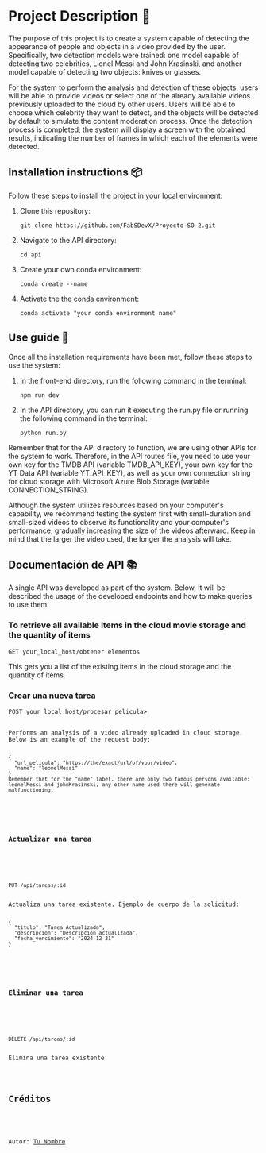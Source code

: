 <h1 align="left">Project Description 📝</h1>

<p align="left">
The purpose of this project is to create a system capable of detecting the appearance of people and objects in a video provided by the user. Specifically, two detection models were trained: one model capable of detecting two celebrities, Lionel Messi and John Krasinski, and another model capable of detecting two objects: knives or glasses.

For the system to perform the analysis and detection of these objects, users will be able to provide videos or select one of the already available videos previously uploaded to the cloud by other users. Users will be able to choose which celebrity they want to detect, and the objects will be detected by default to simulate the content moderation process. Once the detection process is completed, the system will display a screen with the obtained results, indicating the number of frames in which each of the elements were detected.
</p>

<h2 align="left">Installation instructions 📦</h2>

<p align="left">
Follow these steps to install the project in your local environment:
</p>

<p align="left">
<ol>
  <li>Clone this repository:
    <pre><code>git clone https://github.com/FabSDevX/Proyecto-SO-2.git</code></pre>
  </li>
  <li>Navigate to the API directory:
    <pre><code>cd api</code></pre>
  </li>
  <li>Create your own conda environment:
    <pre><code>conda create --name <my-env></code></pre>
  </li>
  <li>Activate the the conda environment:
    <pre><code>conda activate "your conda environment name"</code></pre>
  </li>
</ol>
</p>

<h2 align="left">Use guide 🚀</h2>

<p align="left">
Once all the installation requirements have been met, follow these steps to use the system:
</p>

<p align="left">
<ol>
  <li>In the front-end directory, run the following command in the terminal:
    <pre><code>npm run dev</code></pre>
  </li>
  <li>In the API directory, you can run it executing the run.py file or running the following command in the terminal:
    <pre><code>python run.py</code></pre>
  </li>
</ol>
</p>

<p align="left">
Remember that for the API directory to function, we are using other APIs for the system to work. Therefore, in the API routes file, you need to use your own key for the TMDB API (variable TMDB_API_KEY), your own key for the YT Data API (variable YT_API_KEY), as well as your own connection string for cloud storage with Microsoft Azure Blob Storage (variable CONNECTION_STRING).

Although the system utilizes resources based on your computer's capability, we recommend testing the system first with small-duration and small-sized videos to observe its functionality and your computer's performance, gradually increasing the size of the videos afterward. Keep in mind that the larger the video used, the longer the analysis will take.
</p>

<h2 align="left">Documentación de API 📚</h2>

<p align="left">
A single API was developed as part of the system. Below, It will be described the usage of the developed endpoints and how to make queries to use them:
</p>

<h3 align="left">To retrieve all available items in the cloud movie storage and the quantity of items</h3>

<p align="left">
<pre><code>GET your_local_host/obtener elementos</code></pre>
This gets you a list of the existing items in the cloud storage and the quantity of items.
</p>

<h3 align="left">Crear una nueva tarea</h3>

<p align="left">
<pre><code>POST your_local_host/procesar_pelicula></pre>
Performs an analysis of a video already uploaded in cloud storage. Below is an example of the request body:
<pre><code>
{
  "url_pelicula": "https://the/exact/url/of/your/video",
  "name": "leonelMessi"
}
Remember that for the "name" label, there are only two famous persons available: leonelMessi and johnKrasinski, any other name used there will generate malfunctioning.
</code></pre>
</p>

<h3 align="left">Actualizar una tarea</h3>

<p align="left">
<pre><code>PUT /api/tareas/:id</code></pre>
Actualiza una tarea existente. Ejemplo de cuerpo de la solicitud:
<pre><code>
{
  "titulo": "Tarea Actualizada",
  "descripcion": "Descripción actualizada",
  "fecha_vencimiento": "2024-12-31"
}
</code></pre>
</p>

<h3 align="left">Eliminar una tarea</h3>

<p align="left">
<pre><code>DELETE /api/tareas/:id</code></pre>
Elimina una tarea existente.
</p>

<h2 align="left">Créditos</h2>

<p align="left">
Autor: <a href="https://github.com/tuusuario">Tu Nombre</a>
</p>
